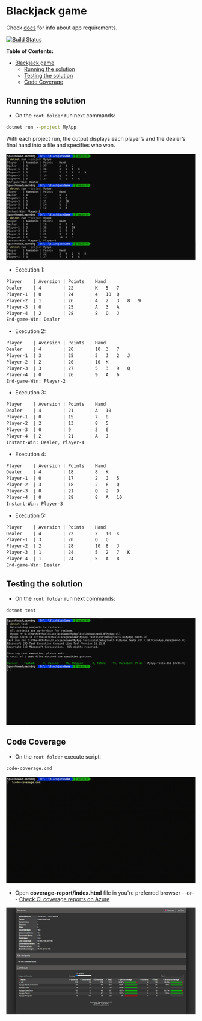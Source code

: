 # Blackjack game

Check [docs](./docs/Simplified-Blackjack.md) for info about app requirements.

[![Build Status](https://dev.azure.com/SpaceNomadLearning/BlackJackGame/_apis/build/status/SpaceNomadLearning.BlackjackGame?branchName=main)](https://dev.azure.com/SpaceNomadLearning/BlackJackGame/_build/latest?definitionId=4&branchName=main)

**Table of Contents:**
- [Blackjack game](#blackjack-game)
  - [Running the solution](#running-the-solution)
  - [Testing the solution](#testing-the-solution)
  - [Code Coverage](#code-coverage)

## Running the solution

* On the `root folder` run next commands:

```cmd
dotnet run --project MyApp
```

With each project run, the output displays each player’s and the dealer’s final
hand into a file and specifies who won.

![App Runs](./docs/app-run-examples.png)

* Execution 1:

```txt
Player    | Aversion | Points  | Hand
Dealer    | 4        | 22      | K   5   7
Player-1  | 0        | 24      | 4   10  Q
Player-2  | 1        | 26      | 4   2   3   8   9
Player-3  | 0        | 25      | A   3   A
Player-4  | 2        | 28      | 8   Q   J
End-game-Win: Dealer
```

* Execution 2:

```txt
Player    | Aversion | Points  | Hand
Dealer    | 4        | 20      | 10  3   7
Player-1  | 3        | 25      | 3   J   2   J
Player-2  | 2        | 20      | 10  K
Player-3  | 3        | 27      | 5   3   9   Q
Player-4  | 0        | 26      | 9   A   6
End-game-Win: Player-2
```
* Execution 3:

```txt
Player    | Aversion | Points  | Hand
Dealer    | 4        | 21      | A   10
Player-1  | 0        | 15      | 7   8
Player-2  | 2        | 13      | 8   5
Player-3  | 0        | 9       | 3   6
Player-4  | 2        | 21      | A   J
Instant-Win: Dealer, Player-4
```
* Execution 4:

```txt
Player    | Aversion | Points  | Hand
Dealer    | 4        | 18      | 8   K
Player-1  | 0        | 17      | 2   J   5
Player-2  | 3        | 18      | 2   6   Q
Player-3  | 0        | 21      | Q   2   9
Player-4  | 0        | 29      | 8   A   10
Instant-Win: Player-3
```
* Execution 5:

```txt
Player    | Aversion | Points  | Hand
Dealer    | 4        | 22      | 2   10  K
Player-1  | 3        | 20      | Q   Q
Player-2  | 2        | 28      | 10  8   J
Player-3  | 1        | 24      | 5   2   7   K
Player-4  | 1        | 24      | 5   A   8
End-game-Win: Dealer
```

## Testing the solution

* On the `root folder` run next commands:

```cmd
dotnet test
```

![App-Tests execution](./docs/app-run-tests.png)

## Code Coverage

* On the `root folder` execute script:

```cmd
code-coverage.cmd
```

![App-Code-Coverage execution](./docs/app-run-code-coverage.gif)

* Open **coverage-report/index.html** file in you're preferred browser --or--
  [Check CI coverage reports on Azure][CI-coverage]

![App-Code-Coverage HTML](./docs/app-code-coverage-report.png)

<!-- Links: -->
[CI-coverage]: https://dev.azure.com/SpaceNomadLearning/BlackJackGame/_build/results?buildId=273&view=codecoverage-tab
